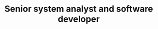 ---
title: Senior system analyst and software developer
institute: Various business companies 
institute-url: 
duration: 2011–2020
excerpt: Over 9 years of experience in the technology field, advancing from programming and software development to system analysis and consulting. Skilled across the full software development lifecycle, you bring expertise in database design, OOP, ETL processes, and data warehouse management, while also delivering tailored solutions such as business intelligence systems, software applications, and large-scale data migration projects. Your background combines strong technical proficiency with client-focused consulting, ensuring seamless translation of business needs into effective technology solutions.
order: 3
tags: [Big data, system analysis, IT]
---